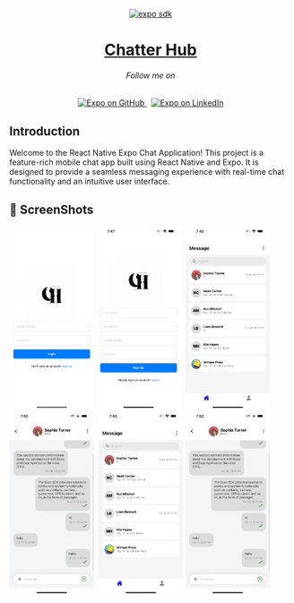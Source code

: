 <!-- Banner Image -->

<p align="center">
  <a href="https://expo.dev/">
    <img alt="expo sdk" width="200" src="./assets/images/Clogo.gif">
    <h1 align="center">Chatter Hub</h1>
  </a>
</p>

<h6 align="center">Follow me on</h6>
<p align="center">
  
  <a aria-label="Follow @expo on GitHub" href="https://github.com/sajith-jeewantha" target="_blank">
    <img alt="Expo on GitHub" src="https://img.shields.io/badge/GitHub-222222?style=for-the-badge&logo=github&logoColor=white" target="_blank" />
  </a>&nbsp;
 
  <a aria-label="Follow @expo on LinkedIn" href="www.linkedin.com/in/sajith-jeewantha-76bb90254" target="_blank">
    <img alt="Expo on LinkedIn" src="https://img.shields.io/badge/LinkedIn-0077B5?style=for-the-badge&logo=linkedin&logoColor=white" target="_blank" />
  </a>
</p>

## Introduction

Welcome to the React Native Expo Chat Application! This project is a feature-rich mobile chat app built using React Native and Expo. It is designed to provide a seamless messaging experience with real-time chat functionality and an intuitive user interface. 


## 📸 ScreenShots


<img alt="image1" src="./github/image1.PNG" width="30%">&nbsp;<img alt="image2" src="./github/image2.PNG" width="30%">&nbsp;
<img alt="image3" src="./github/image3.PNG" width="30%">&nbsp;<img alt="image4" src="./github/image4.PNG" width="30%">&nbsp;
<img alt="image5" src="./github/image3.PNG" width="30%">&nbsp;<img alt="image6" src="./github/image4.PNG" width="30%">&nbsp;